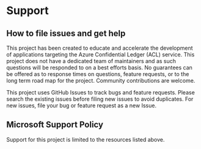 # Support

## How to file issues and get help

This project has been created to educate and accelerate the development of applications targeting the Azure Confidential Ledger (ACL) service. This project does not have a dedicated team of maintainers and as such questions will be responded to on a best efforts basis. No guarantees can be offered as to response times on questions, feature requests, or to the long term road map for the project. Community contributions are welcome.

This project uses GitHub Issues to track bugs and feature requests. Please search the existing issues before filing new issues to avoid duplicates. For new issues, file your bug or feature request as a new Issue.

## Microsoft Support Policy

Support for this project is limited to the resources listed above.
